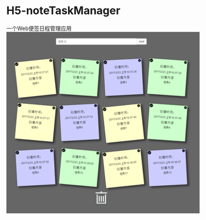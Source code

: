 # H5-noteTaskManager
一个Web便签日程管理应用
![](https://github.com/weifengHuang/ProjectImage/blob/master/notetask1.png)
